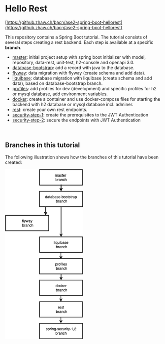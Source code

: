 # Hello Rest
[https://github.zhaw.ch/bacn/ase2-spring-boot-hellorest](https://github.zhaw.ch/bacn/ase2-spring-boot-hellorest)

This repository contains a Spring Boot tutorial. The tutorial consists
of several steps creating a rest backend. Each step is available at a
specific **branch**.

- [master](readme/master.md): initial project setup with spring boot initializer with model, repository, data-rest, unit-test, h2-console and openapi 3.0.
- [database-bootstrap](readme/database-bootstrap.md): add a record with java to the database.
- [flyway](readme/flyway.md): data migration with flyway (create schema and add data).
- [liquibase](readme/liquibase.md): database migration with liquibase (create schema and add data), based on database-bootstrap branch.
- [profiles](readme/profiles.md): add profiles for dev (development) and specific profiles for h2 or mysql database, add environment variables.
- [docker](readme/docker.md): create a container and use docker-compose files for starting the backend with h2 database or mysql database incl. adminer.
- [rest](readme/rest.md): create your own rest endpoints.
- [security-step-1](readme/security-step-1.md): create the prerequisites to the JWT Authentication
- [security-step-2](readme/security-step-2.md): secure the endpoints with JWT Authentication

<br/>

## Branches in this tutorial

The following illustration shows how the branches of this tutorial have been created:

![branch-flow-all.png](readme/branch-flow-all.png)




